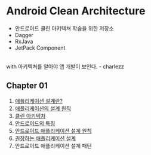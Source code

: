 # Android Clean Architecture

- 안드로이드 클린 아키텍쳐 학습을 위한 저장소
- Dagger
- RxJava
- JetPack Component
<br/>
with 아키텍쳐를 알아야 앱 개발이 보인다. - charlezz 

## Chapter 01

1. [애플리케이션 설계란?](./post/ch01.%20안드로이드%20애플리케이션%20설계%20소개/1.%20애플리케이션%20설계란%3F.md)
2. [애플리케이션의 설계 원칙](./post/ch01.%20안드로이드%20애플리케이션%20설계%20소개/2.%20애플리케이션%20설계%20원칙.md)
3. [클린 아키텍처](./post/ch01.%20안드로이드%20애플리케이션%20설계%20소개/3.%20클린%20아키텍처.md)
4. [안드로이드의 특징](./post/ch01.%20%EC%95%88%EB%93%9C%EB%A1%9C%EC%9D%B4%EB%93%9C%20%EC%95%A0%ED%94%8C%EB%A6%AC%EC%BC%80%EC%9D%B4%EC%85%98%20%EC%84%A4%EA%B3%84%20%EC%86%8C%EA%B0%9C/4.%20%EC%95%88%EB%93%9C%EB%A1%9C%EC%9D%B4%EB%93%9C%EC%9D%98%20%ED%8A%B9%EC%A7%95.md)
5. [안드로이드 애플리케이션 설계 원칙](./post/ch01.%20%EC%95%88%EB%93%9C%EB%A1%9C%EC%9D%B4%EB%93%9C%20%EC%95%A0%ED%94%8C%EB%A6%AC%EC%BC%80%EC%9D%B4%EC%85%98%20%EC%84%A4%EA%B3%84%20%EC%86%8C%EA%B0%9C/5.%20%EC%95%88%EB%93%9C%EB%A1%9C%EC%9D%B4%EB%93%9C%20%EC%95%A0%ED%94%8C%EB%A6%AC%EC%BC%80%EC%9D%B4%EC%85%98%20%EC%84%A4%EA%B3%84%20%EC%9B%90%EC%B9%99.md)
6. [권장하는 애플리케이션 설계](./post/ch01.%20안드로이드%20애플리케이션%20설계%20소개/6.%20권장하는%20애플리케이션%20설계.md)
7. 안드로이드 애플리케이션 설계 패턴

